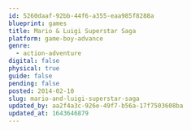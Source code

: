 ```yaml
---
id: 5260daaf-92bb-44f6-a355-eaa985f8288a
blueprint: games
title: Mario & Luigi Superstar Saga
platform: game-boy-advance
genre:
  - action-adventure
digital: false
physical: true
guide: false
pending: false
posted: 2014-02-10
slug: mario-and-luigi-superstar-saga
updated_by: aa2f4a3c-926e-49f7-b56a-17f7503608ba
updated_at: 1643646879
---
```

